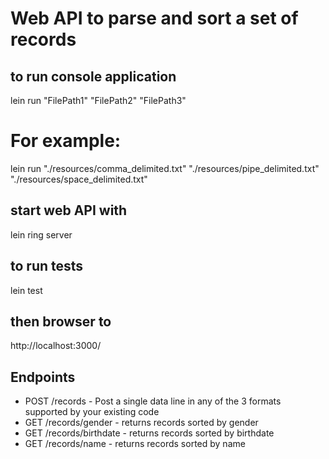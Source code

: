 # Web API to parse and sort a set of records

## to run console application ##
  lein run "FilePath1" "FilePath2" "FilePath3"
# For example: 
  lein run "./resources/comma_delimited.txt" "./resources/pipe_delimited.txt" "./resources/space_delimited.txt"
##                            ##

## start web API with
  lein ring server

## to run tests
  lein test

## then browser to
  http://localhost:3000/

## Endpoints
- POST /records - Post a single data line in any of the 3 formats supported by your existing code
- GET /records/gender - returns records sorted by gender
- GET /records/birthdate - returns records sorted by birthdate
- GET /records/name - returns records sorted by name
